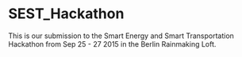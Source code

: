 # SEST_Hackathon
This is our submission to the Smart Energy and Smart Transportation Hackathon from Sep 25 - 27 2015 in the Berlin Rainmaking Loft.
